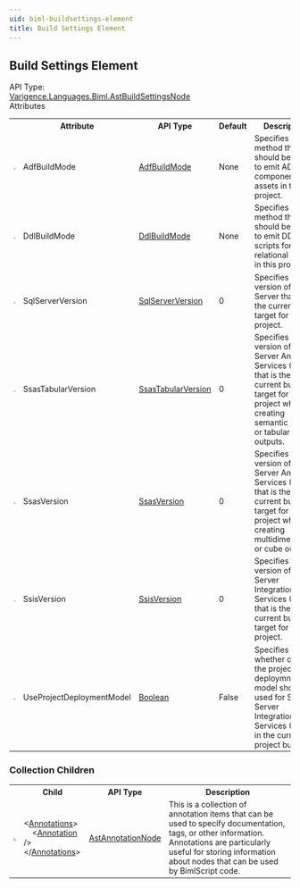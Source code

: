 ```yaml
---
uid: biml-buildsettings-element
title: Build Settings Element
---
```

## Build Settings Element

<div class="AssemblyInfoGroup"><div class="CrossReferenceGroup"><div class="CrossReferenceHeader">API Type:</div><div class="CrossReferenceValue"><a href="../api-reference/Varigence.Languages.Biml.AstBuildSettingsNode.html">Varigence.Languages.Biml.AstBuildSettingsNode</a></div></div></div><div class="AttributeGroup"><div class="AttributeGroupHeader">Attributes</div><table id="AttributeList" class="AttributeList"><tbody><tr><th class="AttributeIconColumnHeader">&nbsp;</th><th class="AttributeNameColumnHeader">Attribute</th><th class="AttributeTypeColumnHeader">API Type</th><th class="AttributeDefaultColumnHeader">Default</th><th class="AttributeSummaryColumnHeader">Description</th></tr><tr class="ad0"><td align="center" class="AttributeIcon"><img title="" src="attribute.png"></td><td class="AttributeName">AdfBuildMode</td><td class="AttributeType"><a href="../api-reference/Varigence.Languages.Biml.Platform.AdfBuildMode.html">AdfBuildMode</a></td><td class="AttributeDefault">None</td><td class="AttributeSummary"><div class ="SummaryItem">Specifies the method that should be used to emit ADF components for assets in this project.</div></td></tr><tr class="ad1"><td align="center" class="AttributeIcon"><img title="" src="attribute.png"></td><td class="AttributeName">DdlBuildMode</td><td class="AttributeType"><a href="../api-reference/Varigence.Languages.Biml.Platform.DdlBuildMode.html">DdlBuildMode</a></td><td class="AttributeDefault">None</td><td class="AttributeSummary"><div class ="SummaryItem">Specifies the method that should be used to emit DDL scripts for relational assets in this project.</div></td></tr><tr class="ad0"><td align="center" class="AttributeIcon"><img title="" src="attribute.png"></td><td class="AttributeName">SqlServerVersion</td><td class="AttributeType"><a href="../api-reference/Varigence.Languages.Biml.Platform.SqlServerVersion.html">SqlServerVersion</a></td><td class="AttributeDefault">0</td><td class="AttributeSummary"><div class ="SummaryItem">Specifies the version of SQL Server that is the current build target for this project.</div></td></tr><tr class="ad1"><td align="center" class="AttributeIcon"><img title="" src="attribute.png"></td><td class="AttributeName">SsasTabularVersion</td><td class="AttributeType"><a href="../api-reference/Varigence.Languages.Biml.Platform.SsasTabularVersion.html">SsasTabularVersion</a></td><td class="AttributeDefault">0</td><td class="AttributeSummary"><div class ="SummaryItem">Specifies the version of SQL Server Analysis Services (SSAS) that is the current build target for this project when creating semantic model or tabular outputs.</div></td></tr><tr class="ad0"><td align="center" class="AttributeIcon"><img title="" src="attribute.png"></td><td class="AttributeName">SsasVersion</td><td class="AttributeType"><a href="../api-reference/Varigence.Languages.Biml.Platform.SsasVersion.html">SsasVersion</a></td><td class="AttributeDefault">0</td><td class="AttributeSummary"><div class ="SummaryItem">Specifies the version of SQL Server Analysis Services (SSAS) that is the current build target for this project when creating multidimensional or cube outputs.</div></td></tr><tr class="ad1"><td align="center" class="AttributeIcon"><img title="" src="attribute.png"></td><td class="AttributeName">SsisVersion</td><td class="AttributeType"><a href="../api-reference/Varigence.Languages.Biml.Platform.SsisVersion.html">SsisVersion</a></td><td class="AttributeDefault">0</td><td class="AttributeSummary"><div class ="SummaryItem">Specifies the version of SQL Server Integration Services (SSIS) that is the current build target for this project.</div></td></tr><tr class="ad0"><td align="center" class="AttributeIcon"><img title="" src="attribute.png"></td><td class="AttributeName">UseProjectDeploymentModel</td><td class="AttributeType"><a href="https://msdn.microsoft.com/en-us/library/System.Boolean.aspx">Boolean</a></td><td class="AttributeDefault">False</td><td class="AttributeSummary"><div class ="SummaryItem">Specifies whether or not the project deploymnet model should be used for SQL Server Integration Services (SSIS) in the current project build.</div></td></tr></tbody></table></div><div class="ChildGroup">

### Collection Children

<table id="ChildList" class="ChildList"><tbody><tr><th class="ChildIconColumnHeader">&nbsp;</th><th class="ChildNameColumnHeader">Child</th><th class="ChildTypeColumnHeader">API Type</th><th class="ChildSummaryColumnHeader">Description</th></tr><tr class="cd0"><td align="center" class="ChildIcon"><img title="" src="collectionChild.png"><div class="RequiredIcon" title="Required Child"></div><td class="ChildName"><span class="punc">&lt;</span><a href=Varigence.Languages.Biml.AstNode_Annotations.html">Annotations</a><span class="punc">&gt;</span><br />&nbsp;&nbsp;&nbsp;&nbsp;<span class="punc">&lt;</span><a href=Varigence.Languages.Biml.AstAnnotationNode.html">Annotation</a> <span class="punc">/&gt;</span><br /><span class="punc">&lt;/</span><a href=Varigence.Languages.Biml.AstNode_Annotations.html">Annotations</a><span class="punc">&gt;</span></td><td class="ChildType"><a href="../api-reference/Varigence.Languages.Biml.AstAnnotationNode.html">AstAnnotationNode</a></td><td class="ChildSummary"><div class ="SummaryItem">This is a collection of annotation items that can be used to specify documentation, tags, or other information.  Annotations are particularly useful for storing information about nodes that can be used by BimlScript code.</div></td></tr></tbody></table>
</div>

